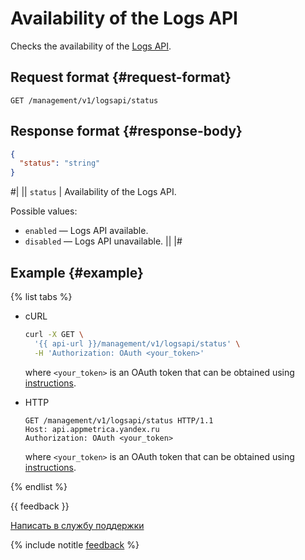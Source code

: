 # Availability of the Logs API

Checks the availability of the [Logs API](../logs/about.md).

## Request format {#request-format}

```
GET /management/v1/logsapi/status
```

## Response format {#response-body}

```json translate=no
{
  "status": "string"
}
```
#|
|| `status` | Availability of the Logs API. 

Possible values:

- `enabled` — Logs API available. 
- `disabled` — Logs API unavailable. ||
|#

## Example {#example}

{% list tabs %}

- cURL

  ```bash translate=no
  curl -X GET \
    '{{ api-url }}/management/v1/logsapi/status' \
    -H 'Authorization: OAuth <your_token>'
  ```

  where `<your_token>` is an OAuth token that can be obtained using [instructions](../intro/authorization.md#get-oauth-token).

- HTTP

  ```http translate=no
  GET /management/v1/logsapi/status HTTP/1.1
  Host: api.appmetrica.yandex.ru
  Authorization: OAuth <your_token>
  ```

  where `<your_token>` is an OAuth token that can be obtained using [instructions](../intro/authorization.md#get-oauth-token).

{% endlist %}

{{ feedback }}

<a href="../../../troubleshooting/feedback-new.html">
  <span class="button">Написать в службу поддержки</span>
</a>

{% include notitle [feedback](../../_includes/feedback-button.md) %}
